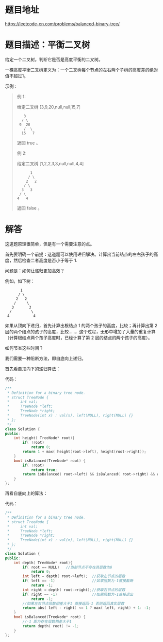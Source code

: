 # 题目地址

https://leetcode-cn.com/problems/balanced-binary-tree/

# 题目描述：平衡二叉树
给定一个二叉树，判断它是否是高度平衡的二叉树。

一棵高度平衡二叉树定义为：一个二叉树每个节点的左右两个子树的高度差的绝对值不超过1。

示例：
>例 1:
>
>给定二叉树 [3,9,20,null,null,15,7]
>```
>    3
>   / \
>  9  20
>    /  \
>   15   7
>```
>返回 true 。
>
>例 2:
>
>给定二叉树 [1,2,2,3,3,null,null,4,4]
>```
>       1
>      / \
>     2   2
>    / \
>   3   3
>  / \
> 4   4
>```
>返回 false 。



# 解答

这道题原理很简单，但是有一个需要注意的点。

首先要明确一个前提：这道题可以使用递归解决。计算出当前结点的左右孩子的高度，然后检查二者高度是否小于等于 1.

问题是：如何让递归更加高效？

例如，如下树：
```
       1
      / \
     2   2
    / 	  \
   3   	   3
  /         \
 4           4
```
如果从顶向下递归，首先计算出根结点 1 的两个孩子的高度，比较；再计算出第 2 层的两个结点的孩子的高度，比较.....，这个过程，无形中增加了大量的重复计算（计算根结点两个孩子高度时，已经计算了第 2 层的结点的两个孩子的高度）。

如何节省这些时间？

我们需要一种阻断方法，即自底向上递归。


首先看自顶向下的递归算法：

代码：
```cpp
/**
 * Definition for a binary tree node.
 * struct TreeNode {
 *     int val;
 *     TreeNode *left;
 *     TreeNode *right;
 *     TreeNode(int x) : val(x), left(NULL), right(NULL) {}
 * };
 */
class Solution {
public:
    int height( TreeNode* root){
        if( !root)
            return 0;
        return 1 + max( height(root->left), height(root->right));
    }
    bool isBalanced(TreeNode* root) {
        if( !root)
            return true;
        return isBalanced( root->left) && isBalanced( root->right) && abs( height( root->left) - height( root->right)) <= 1;	//这里进行了一点优化，从最下面开始计算
    }
};
```

再看自底向上的算法：

代码：
```cpp
/**
 * Definition for a binary tree node.
 * struct TreeNode {
 *     int val;
 *     TreeNode *left;
 *     TreeNode *right;
 *     TreeNode(int x) : val(x), left(NULL), right(NULL) {}
 * };
 */
class Solution {
public:
    int depth( TreeNode* root){
        if( root == NULL)   //当前节点不存在其层数为0
            return 0;
        int left = depth( root->left);  //获取左节点的层数
        if( left == -1)                 //如果层数为-1直接截断
            return -1;
        int right = depth( root->right);//获取右节点的层数
        if( right == -1)                //如果层数为-1直接退出
            return -1;
        //如果左右节点层数相差大于1 直接返回-1 否则返回真实层数
        return abs( left - right) <= 1 ? max( left, right) + 1: -1;
    }
    bool isBalanced(TreeNode* root) {
        //-1 即为存在层数相差大于1
        return depth( root) != -1;
    }
};

```
